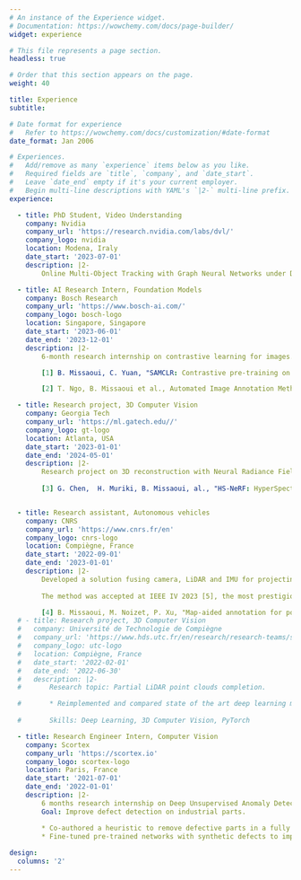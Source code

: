 ```yaml
---
# An instance of the Experience widget.
# Documentation: https://wowchemy.com/docs/page-builder/
widget: experience

# This file represents a page section.
headless: true

# Order that this section appears on the page.
weight: 40

title: Experience
subtitle:

# Date format for experience
#   Refer to https://wowchemy.com/docs/customization/#date-format
date_format: Jan 2006

# Experiences.
#   Add/remove as many `experience` items below as you like.
#   Required fields are `title`, `company`, and `date_start`.
#   Leave `date_end` empty if it's your current employer.
#   Begin multi-line descriptions with YAML's `|2-` multi-line prefix.
experience:

  - title: PhD Student, Video Understanding
    company: Nvidia
    company_url: 'https://research.nvidia.com/labs/dvl/'
    company_logo: nvidia
    location: Modena, Iraly
    date_start: '2023-07-01'
    description: |2-
        Online Multi-Object Tracking with Graph Neural Networks under Dr. Laura Leal-Taixé.  

  - title: AI Research Intern, Foundation Models
    company: Bosch Research
    company_url: 'https://www.bosch-ai.com/'
    company_logo: bosch-logo
    location: Singapore, Singapore
    date_start: '2023-06-01'
    date_end: '2023-12-01'
    description: |2-
        6-month research internship on contrastive learning for images. Here, my work has focused on using foundation models (like SAM) to select better views for contrastive learning (which is usually done randomly). Accepted at NeurIPS 2023 workshop [1]. I also invented a method for batch image annotation (pending patent) [2]. 

        [1] B. Missaoui, C. Yuan, "SAMCLR: Contrastive pre-training on complex scenes using SAM for view sampling" (Accepted at NeurIPS'23 workshop)

        [2] T. Ngo, B. Missaoui et al., Automated Image Annotation Method And System (EU patent)

  - title: Research project, 3D Computer Vision
    company: Georgia Tech
    company_url: 'https://ml.gatech.edu//'
    company_logo: gt-logo
    location: Atlanta, USA
    date_start: '2023-01-01'
    date_end: '2024-05-01'
    description: |2-
        Research project on 3D reconstruction with Neural Radiance Fields (NeRFs), which we extended to be able to generate any wavelength (not just RGB). This enables all new use cases in biology and recycling, where different plants or materials exhibit different properties depending on the wavelength they are viewed from. Under review at 3DV 2025[4].
        
        [3] G. Chen,  H. Muriki, B. Missaoui, al., "HS-NeRF: HyperSpectral Neural Radiance Fields with Continuous Radiance and Transparency Spectra"  (Under review at 3DV 2025)


  - title: Research assistant, Autonomous vehicles
    company: CNRS
    company_url: 'https://www.cnrs.fr/en'
    company_logo: cnrs-logo
    location: Compiègne, France
    date_start: '2022-09-01'
    date_end: '2023-01-01'
    description: |2-
        Developed a solution fusing camera, LiDAR and IMU for projecting landmarks from 2D maps to the vehicle's camera frame, enabling to get high-quality-pseudo labeled training data for object detection models.
        
        The method was accepted at IEEE IV 2023 [5], the most prestigious conference on intelligent vehicles. 

        [4] B. Missaoui, M. Noizet, P. Xu, "Map-aided annotation for pole base detection" (Accepted at IV 2023)
  # - title: Research project, 3D Computer Vision 
  #   company: Université de Technologie de Compiègne
  #   company_url: 'https://www.hds.utc.fr/en/research/research-teams/syri-robotic-systems-in-interaction.html'
  #   company_logo: utc-logo
  #   location: Compiègne, France
  #   date_start: '2022-02-01'
  #   date_end: '2022-06-30'
  #   description: |2-
  #       Research topic: Partial LiDAR point clouds completion.

  #       * Reimplemented and compared state of the art deep learning methods for LiDAR point clouds completion.
        
  #       Skills: Deep Learning, 3D Computer Vision, PyTorch

  - title: Research Engineer Intern, Computer Vision 
    company: Scortex
    company_url: 'https://scortex.io'
    company_logo: scortex-logo
    location: Paris, France
    date_start: '2021-07-01'
    date_end: '2022-01-01'
    description: |2-
        6 months research internship on Deep Unsupervised Anomaly Detection.
        Goal: Improve defect detection on industrial parts.

        * Co-authored a heuristic to remove defective parts in a fully unlabelled dataset with 90+ AUC.
        * Fine-tuned pre-trained networks with synthetic defects to improve defect detection AUC from 91.6 to 96.1 points.
        
design:
  columns: '2'
---
```

